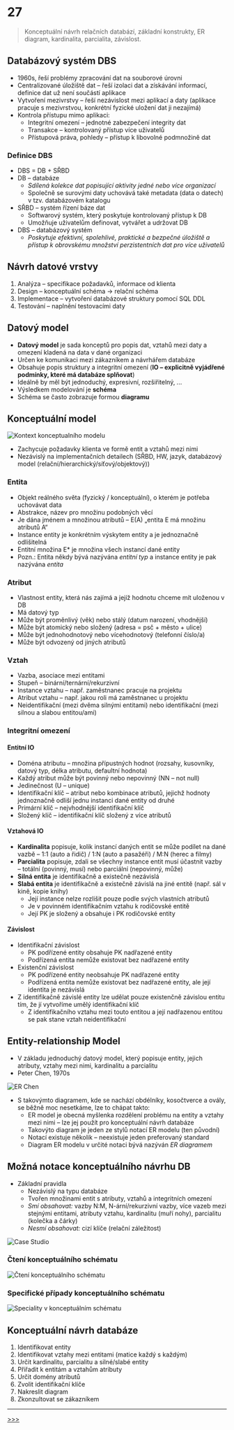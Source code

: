 # 27

> Konceptuální návrh relačních databází, základní konstrukty, ER diagram, kardinalita, parcialita, závislost.

## Databázový systém DBS

* 1960s, řeší problémy zpracování dat na souborové úrovni
* Centralizované úložiště dat – řeší izolaci dat a získávání informací, definice dat už není součástí aplikace
* Vytvoření mezivrstvy – řeší nezávislost mezi aplikací a daty (aplikace pracuje s mezivrstvou, konkrétní fyzické uložení dat ji nezajímá)
* Kontrola přístupu mimo aplikaci:
  * Integritní omezení – jednotné zabezpečení integrity dat
  * Transakce – kontrolovaný přístup více uživatelů
  * Přístupová práva, pohledy – přístup k libovolné podmnožině dat

### Definice DBS

* DBS = DB + SŘBD
* DB – databáze
  * _Sdílená kolekce dat popisující aktivity jedné nebo více organizací_
  * Společně se surovými daty uchovává také metadata (data o datech) v tzv. databázovém katalogu
* SŘBD – systém řízení báze dat
  * Softwarový systém, který poskytuje kontrolovaný přístup k DB
  * Umožňuje uživatelům definovat, vytvářet a udržovat DB
* DBS – databázový systém
  * _Poskytuje efektivní, spolehlivé, praktické a bezpečné úložiště a přístup k obrovskému množství perzistentních dat pro více uživatelů_

## Návrh datové vrstvy

1. Analýza – specifikace požadavků, informace od klienta
2. Design – konceptuální schéma → relační schéma
3. Implementace – vytvoření databázové struktury pomocí SQL DDL
4. Testování – naplnění testovacími daty

## Datový model

* __Datový model__ je sada konceptů pro popis dat, vztahů mezi daty a omezení kladená na data v dané organizaci
* Určen ke komunikaci mezi zákazníkem a návrhářem databáze
* Obsahuje popis struktury a integritní omezení (__IO – explicitně vyjádřené podmínky, které má databáze splňovat__)
* Ideálně by měl být jednoduchý, expresivní, rozšiřitelný, ...
* Výsledkem modelování je __schéma__
* Schéma se často zobrazuje formou __diagramu__

## Konceptuální model

![Kontext konceptualního modelu](./MG/27_01.png)

* Zachycuje požadavky klienta ve formě entit a vztahů mezi nimi
* Nezávislý na implementačních detailech (SŘBD, HW, jazyk, databázový model (relační/hierarchický/síťový/objektový))

### Entita

* Objekt reálného světa (fyzický / konceptuální), o kterém je potřeba uchovávat data
* Abstrakce, název pro množinu podobných věcí
* Je dána jménem a množinou atributů – E(A) „entita E má množinu atributů A“
* Instance entity je konkrétním výskytem entity a je jednoznačně odlišitelná
* Entitní množina E* je množina všech instancí dané entity
* Pozn.: Entita někdy bývá nazývána _entitní typ_ a instance entity je pak nazývána _entita_

### Atribut

* Vlastnost entity, která nás zajímá a jejíž hodnotu chceme mít uloženou v DB
* Má datový typ
* Může být proměnlivý (věk) nebo stálý (datum narození, vhodnější)
* Může být atomický nebo složený (adresa = psč + město + ulice)
* Může být jednohodnotový nebo vícehodnotový (telefonní číslo/a)
* Může být odvozený od jiných atributů

### Vztah

* Vazba, asociace mezi entitami
* Stupeň – binární/ternární/rekurzivní
* Instance vztahu – např. zaměstnanec pracuje na projektu
* Atribut vztahu – např. jakou roli má zaměstnanec u projektu
* Neidentifikační (mezi dvěma silnými entitami) nebo identifikační (mezi silnou a slabou entitou/ami)

### Integritní omezení

#### Entitní IO

* Doména atributu – množina přípustných hodnot (rozsahy, kusovníky, datový typ, délka atributu, defaultní hodnota)
* Každý atribut může být povinný nebo nepovinný (NN – not null)
* Jedinečnost (U – unique)
* Identifikační klíč – atribut nebo kombinace atributů, jejichž hodnoty jednoznačně odliší jednu instanci dané entity od druhé
* Primární klíč – nejvhodnější identifikační klíč
* Složený klíč – identifikační klíč složený z více atributů

#### Vztahová IO

* __Kardinalita__ popisuje, kolik instancí daných entit se může podílet na dané vazbě – 1:1 (auto a řidič) / 1:N (auto a pasažéři) / M:N (herec a filmy)
* __Parcialita__ popisuje, zdali se všechny instance entit musí účastnit vazby – totální (povinný, musí) nebo parciální (nepovinný, může)
* __Silná entita__ je identifikačně a existečně nezávislá
* __Slabá entita__ je identifikačně a existečně závislá na jiné entitě (např. sál v kině, kopie knihy)
  * Její instance nelze rozlišit pouze podle svých vlastních atributů
  * Je v povinném identifikačním vztahu k rodičovské entitě
  * Její PK je složený a obsahuje i PK rodičovské entity

#### Závislost

* Identifikační závislost
  * PK podřízené entity obsahuje PK nadřazené entity
  * Podřízená entita nemůže existovat bez nadřazené entity
* Existenční závislost
  * PK podřízené entity neobsahuje PK nadřazené entity
  * Podřízená entita nemůže existovat bez nadřazené entity, ale její identita je nezávislá
* Z identifikačně závislé entity lze udělat pouze existenčně závislou entitu tím, že jí vytvoříme umělý identifikační klíč
  * Z identifikačního vztahu mezi touto entitou a její nadřazenou entitou se pak stane vztah neidentifikační

## Entity-relationship Model

* V základu jednoduchý datový model, který popisuje entity, jejich atributy, vztahy mezi nimi, kardinalitu a parcialitu
* Peter Chen, 1970s

![ER Chen](./MG/27_02.png)

* S takovýmto diagramem, kde se nachází obdélníky, kosočtverce a ovály, se běžně moc nesetkáme, lze to chápat takto:
  * ER model je obecná myšlenka rozdělení problému na entity a vztahy mezi nimi – lze jej použít pro konceptuální návrh databáze
  * Takovýto diagram je jeden ze stylů notací ER modelu (ten původní)
  * Notací existuje několik – neexistuje jeden preferovaný standard
  * Diagram ER modelu v určité notaci bývá nazýván _ER diagramem_

## Možná notace konceptuálního návrhu DB

* Základní pravidla
  * Nezávislý na typu databáze
  * Tvořen množinami entit s atributy, vztahů a integritních omezení
  * _Smí obsahovat:_ vazby N:M, N-ární/rekurzivní vazby, více vazeb mezi stejnými entitami, atributy vztahu, kardinalitu (muří nohy), parcialitu (kolečka a čárky)
  * _Nesmí obsahovat:_ cizí klíče (relační záležitost)

![Case Studio](./MG/27_03.png)

### Čtení konceptuálního schématu

![Čtení konceptuálního schématu](./MG/27_04.png)

### Specifické případy konceptuálního schématu

![Speciality v konceptuálním schématu](./MG/27_05.png)

## Konceptuální návrh databáze

1. Identifikovat entity
2. Identifikovat vztahy mezi entitami (matice každý s každým)
3. Určit kardinalitu, parcialitu a silné/slabé entity
4. Přiřadit k entitám a vztahům atributy
5. Určit domény atributů
6. Zvolit identifikační klíče
7. Nakreslit diagram
8. Zkonzultovat se zákazníkem

---
[>>>](./28.MD)
